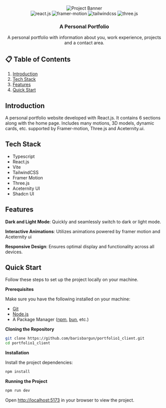 <div align="center">
  <br />
      <img src="./.github/screenshot.avif" alt="Project Banner">
  <br />

  <div>
    <img src="https://img.shields.io/badge/-React_JS-black?style=for-the-badge&logoColor=white&logo=react&color=61DAFB" alt="react.js" />
    <img src="https://img.shields.io/badge/Framer%20Motion-000000?style=for-the-badge&logo=framer&logoColor=white" alt="framer-motion" />
    <img src="https://img.shields.io/badge/-Tailwind_CSS-black?style=for-the-badge&logoColor=white&logo=tailwindcss&color=06B6D4" alt="tailwindcss" />
    <img src="https://img.shields.io/badge/Three.js-000000?style=for-the-badge&logo=three.js&logoColor=white" alt="three.js" />
  </div>

  <h3 align="center">A Personal Portfolio</h3>

   <div align="center">
    A personal portfolio with information about you, work experience, projects and a contact area.
    </div>
</div>

## 📋 <a name="table">Table of Contents</a>

1. [Introduction](#introduction)
2. [Tech Stack](#tech-stack)
3. [Features](#features)
4. [Quick Start](#quick-start)

## <a name="introduction">Introduction</a>

A personal portfolio website developed with React.js. It contains 6 sections along with the home page. Includes many motions, 3D models, dynamic cards, etc. supported by Framer-motion, Three.js and Aceternity.ui.

## <a name="introduction">Tech Stack</a>

- Typescript
- React.js
- Vite
- TailwindCSS
- Framer Motion
- Three.js
- Aceternity UI
- Shadcn UI

## <a name="features">Features</a>

**Dark and Light Mode**: Quickly and seamlessly switch to dark or light mode.

**Interactive Animations**: Utilizes animations powered by framer motion and Aceternity ui

**Responsive Design**: Ensures optimal display and functionality across all devices.

## <a name="quick-start">Quick Start</a>

Follow these steps to set up the project locally on your machine.

**Prerequisites**

Make sure you have the following installed on your machine:

- [Git](https://git-scm.com/)
- [Node.js](https://nodejs.org/en)
- A Package Manager ([npm](https://www.npmjs.com/), [bun](https://bun.sh/), etc.)

**Cloning the Repository**

```bash
git clone https://github.com/barisbargun/portfolio1_client.git
cd portfolio1_client
```

**Installation**

Install the project dependencies:

```bash
npm install
```

**Running the Project**

```bash
npm run dev
```

Open [http://localhost:5173](http://localhost:5173) in your browser to view the project.
